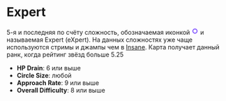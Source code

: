 Expert
=================

5-я и последняя по счёту сложность, обозначаемая иконкой ![](/wiki/shared/diff/expert-s.png "Expert") и называемая Expert (eXpert). На данных сложностях уже чаще используются стримы и джампы чем в [Insane](/wiki/Difficulties/osu!/Insane). Карта получает данный ранк, когда рейтинг звёзд больше 5.25

-   **HP Drain**: 6 или выше
-   **Circle Size**: любой
-   **Approach Rate**: 9 или выше
-   **Overall Difficulty**: 8 или выше
